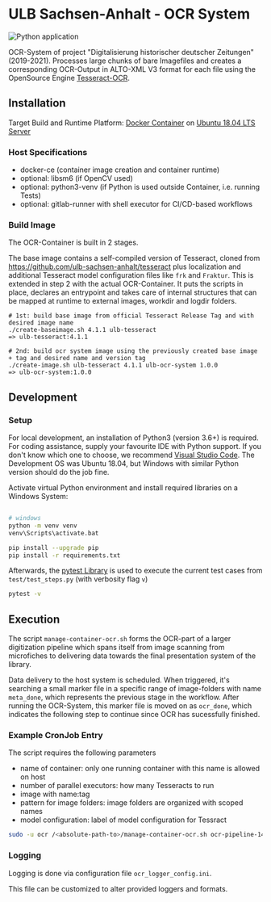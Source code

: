 # ULB Sachsen-Anhalt - OCR System

![Python application](https://github.com/ulb-sachsen-anhalt/ocr-pipeline/workflows/Python%20application/badge.svg)

OCR-System of project "Digitalisierung historischer deutscher Zeitungen" (2019-2021). Processes large chunks of bare Imagefiles and creates a corresponding OCR-Output in ALTO-XML V3 format for each file using the OpenSource Engine [Tesseract-OCR](https://github.com/tesseract-ocr/tesseract).

## Installation

Target Build and Runtime Platform: [Docker Container](https://www.docker.com/get-started) on [Ubuntu 18.04 LTS Server](https://ubuntu.com/#download)

### Host Specifications

* docker-ce (container image creation and container runtime)
* optional: libsm6 (if OpenCV used)
* optional: python3-venv (if Python is used outside Container, i.e. running Tests)
* optional: gitlab-runner with shell executor for CI/CD-based workflows

### Build Image

The OCR-Container is built in 2 stages.

The base image contains a self-compiled version of Tesseract, cloned from <https://github.com/ulb-sachsen-anhalt/tesseract> plus localization and additional Tesseract model configuration files like `frk` and `Fraktur`. This is extended in step 2 with the actual OCR-Container. It puts the scripts in place, declares an entrypoint and takes care of internal structures that can be mapped at runtime to external images, workdir and logdir folders.

```shell
# 1st: build base image from official Tesseract Release Tag and with desired image name
./create-baseimage.sh 4.1.1 ulb-tesseract
=> ulb-tesseract:4.1.1

# 2nd: build ocr system image using the previously created base image + tag and desired name and version tag
./create-image.sh ulb-tesseract 4.1.1 ulb-ocr-system 1.0.0
=> ulb-ocr-system:1.0.0

```

## Development

### Setup

For local development, an installation of Python3 (version 3.6+) is required. For coding assistance, supply your favourite IDE with Python support. If you don't know which one to choose, we recommend [Visual Studio Code](https://code.visualstudio.com/). The Development OS was Ubuntu 18.04, but Windows with similar Python version should do the job fine.

Activate virtual Python environment and install required libraries on a Windows System:

```bash

# windows
python -m venv venv
venv\Scripts\activate.bat

pip install --upgrade pip
pip install -r requirements.txt

```

Afterwards, the [pytest Library](https://docs.pytest.org/en/latest/contents.html) is used to execute the current test cases from `test/test_steps.py` (with verbosity flag `v`)

```bash
pytest -v
```

## Execution

The script `manage-container-ocr.sh` forms the OCR-part of a larger digitization pipeline which spans itself from image scanning from microfiches to delivering data towards the final presentation system of the library.

Data delivery to the host system is scheduled. When triggered, it's searching a small marker file in a specific range of image-folders with name `meta_done`, which represents the previous stage in the workflow. After running the OCR-System, this marker file is moved on as `ocr_done`, which indicates the following step to continue since OCR has sucessfully finished.

### Example CronJob Entry

The script requires the following parameters

* name of container: only one running container with this name is allowed on host
* number of parallel executors: how many Tesseracts to run
* image with name:tag
* pattern for image folders: image folders are organized with scoped names
* model configuration: label of model configuration for Tessract

```bash
sudo -u ocr /<absolute-path-to>/manage-container-ocr.sh ocr-pipeline-14 14 ulb-ocr-pipeline:1.0.6 "/data/ocr/${PPN_SAALEBOTE}_J_01*" frk | logger -t CRON_OCR
```

### Logging

Logging is done via configuration file `ocr_logger_config.ini`.

This file can be customized to alter provided loggers and formats.
